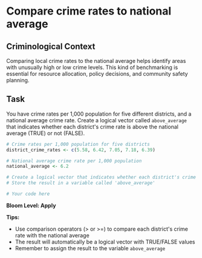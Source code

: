 # Compare crime rates to national average

## Criminological Context
Comparing local crime rates to the national average helps identify areas with unusually high or low crime levels. This kind of benchmarking is essential for resource allocation, policy decisions, and community safety planning.

## Task
You have crime rates per 1,000 population for five different districts, and a national average crime rate. Create a logical vector called `above_average` that indicates whether each district's crime rate is above the national average (TRUE) or not (FALSE).

```R
# Crime rates per 1,000 population for five districts
district_crime_rates <- c(5.58, 6.42, 7.05, 7.18, 6.39)

# National average crime rate per 1,000 population
national_average <- 6.2

# Create a logical vector that indicates whether each district's crime rate is above the national average
# Store the result in a variable called 'above_average'

# Your code here

```

**Bloom Level: Apply**

**Tips:** 
- Use comparison operators (> or >=) to compare each district's crime rate with the national average
- The result will automatically be a logical vector with TRUE/FALSE values
- Remember to assign the result to the variable `above_average`